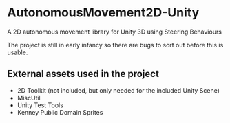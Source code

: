 # AutonomousMovement2D-Unity
A 2D autonomous movement library for Unity 3D using Steering Behaviours

The project is still in early infancy so there are bugs to sort out before this is usable.

## External assets used in the project

- 2D Toolkit (not included, but only needed for the included Unity Scene)
- MiscUtil
- Unity Test Tools
- Kenney Public Domain Sprites
